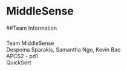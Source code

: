 # MiddleSense

##Team Information

###
Team MiddleSense <br>
Despoina Sparakis, Samantha Ngo, Kevin Bao <br>
APCS2 - pd1 <br>
QuickSort <br>


